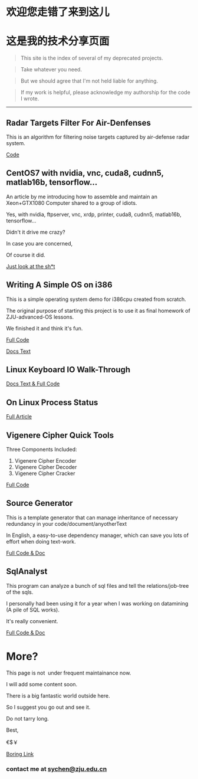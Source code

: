 # 欢迎您走错了来到这儿
# 这是我的技术分享页面



> This site is the index of several of my deprecated projects.

> Take whatever you need. 

> But we should agree that I'm not held liable for anything.

> If my work is helpful, please acknowledge my authorship for the code I wrote.

-------------------

## Radar Targets Filter For Air-Denfenses

This is an algorithm for filtering noise targets captured by air-defense radar system.

[Code](https://github.com/sorenchiron/RadarFilter)

## CentOS7 with nvidia, vnc, cuda8, cudnn5, matlab16b, tensorflow...

An article by me introducing how to assemble and maintain an Xeon+GTX1080 Computer shared to a group of idiots.

Yes, with nvidia, ftpserver, vnc, xrdp, printer, cuda8, cudnn5, matlab16b, tensorflow...

Didn't it drive me crazy? 

In case you are concerned,

Of course it did.

[Just look at the sh\*t](http://blog.csdn.net/u010469993/article/details/57958762)

## Writing A Simple OS on i386

This is a simple operating system demo for i386cpu created from scratch.

The original purpose of starting this project is to use it as final homework of ZJU-advanced-OS lessons.

We finished it and think it's fun.

[Full Code](https://github.com/sorenchiron/os)

[Docs Text](http://blog.csdn.net/u010469993/article/details/64126587)

## Linux Keyboard IO Walk-Through

[Docs Text & Full Code](http://blog.csdn.net/u010469993/article/details/17350747)

## On Linux Process Status

[Full Article](http://blog.csdn.net/u010469993/article/details/17061517)

## Vigenere Cipher Quick Tools

Three Components Included:
1. Vigenere Cipher Encoder
2. Vigenere Cipher Decoder
3. Vigenere Cipher Cracker

[Full Code](https://github.com/sorenchiron/VigenereCipher)

## Source Generator

This is a template generator that can manage inheritance of necessary redundancy in your code/document/anyotherText

In English, a easy-to-use dependency manager, which can save you lots of effort when doing text-work.

[Full Code & Doc](https://github.com/sorenchiron/SourceGenerator)


## SqlAnalyst

This program can analyze a bunch of sql files and tell the relations/job-tree of the sqls.

I personally had been using it for a year when I was working on datamining (A pile of SQL works). 

It's really convenient. 

[Full Code & Doc](https://github.com/sorenchiron/SqlAnalyst)


# More?

This page is not  under frequent maintainance now.

I will add some content soon.

There is a big fantastic world outside here.

So I suggest you go out and see it.

Do not tarry long. 

Best,

€$￥

[Boring Link](./passage1.md)

### contact me at sychen@zju.edu.cn
